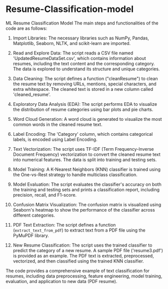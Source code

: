 # Resume-Classification-model
 ML Resume Classification Model
The main steps and functionalities of the code are as follows:

1. Import Libraries: The necessary libraries such as NumPy, Pandas, Matplotlib, Seaborn, NLTK, and scikit-learn are imported.

2. Read and Explore Data: The script reads a CSV file named 'UpdatedResumeDataSet.csv', which contains information about resumes, including the text content and the corresponding category. The data is explored to understand its structure and unique categories.

3. Data Cleaning: The script defines a function ("cleanResume") to clean the resume text by removing URLs, mentions, special characters, and extra whitespace. The cleaned text is stored in a new column called 'cleaned_resume'.

4. Exploratory Data Analysis (EDA): The script performs EDA to visualize the distribution of resume categories using bar plots and pie charts.

5. Word Cloud Generation: A word cloud is generated to visualize the most common words in the cleaned resume text.

6. Label Encoding: The 'Category' column, which contains categorical labels, is encoded using Label Encoding.

7. Text Vectorization: The script uses TF-IDF (Term Frequency-Inverse Document Frequency) vectorization to convert the cleaned resume text into numerical features. The data is split into training and testing sets.

8. Model Training: A K-Nearest Neighbors (KNN) classifier is trained using the One-vs-Rest strategy to handle multiclass classification.

9. Model Evaluation: The script evaluates the classifier's accuracy on both the training and testing sets and prints a classification report, including precision, recall, and F1-score.

10. Confusion Matrix Visualization: The confusion matrix is visualized using Seaborn's heatmap to show the performance of the classifier across different categories.

11. PDF Text Extraction: The script defines a function (`extract_text_from_pdf`) to extract text from a PDF file using the PyMuPDF library.

12. New Resume Classification: The script uses the trained classifier to predict the category of a new resume. A sample PDF file ('resume3.pdf') is provided as an example. The PDF text is extracted, preprocessed, vectorized, and then classified using the trained KNN classifier.

The code provides a comprehensive example of text classification for resumes, including data preprocessing, feature engineering, model training, evaluation, and application to new data (PDF resume).
